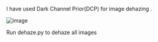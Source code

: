 I have used Dark Channel Prior(DCP) for image dehazing . 

![image](https://user-images.githubusercontent.com/93991971/202361868-8bfe0d84-4816-4bc9-8484-a5752f949976.png)

Run dehaze.py to dehaze all images
